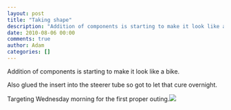 ```yaml
---
layout: post
title: "Taking shape"
description: "Addition of components is starting to make it look like a bike. Also glued the insert into the steerer tube so got to let that cure overnight. Targeting Wednesday morning for the first proper outing."
date: 2010-08-06 00:00
comments: true
author: Adam
categories: []
---
```


Addition of components is starting to make it look like a bike. <p /> Also glued the insert into the steerer tube so got to let that cure overnight. <p /> Targeting Wednesday morning for the first proper outing.<img src="/images/taking-shape/photo.jpg">

